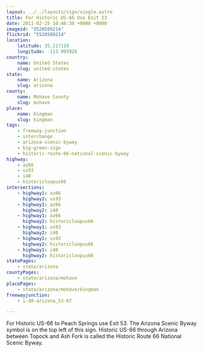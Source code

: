 ```yaml
---
layout: ../../layouts/sign/single.astro
title: For Historic US-66 Use Exit 53
date: 2011-02-25 10:46:30 +0000 +0000
imageid: "5520589214"
flickrid: "5520589214"
location:
    latitude: 35.217119
    longitude: -113.993926
country:
    name: United States
    slug: united-states
state:
    name: Arizona
    slug: arizona
county:
    name: Mohave County
    slug: mohave
place:
    name: Kingman
    slug: kingman
tags:
    - freeway-junction
    - interchange
    - arizona-scenic-byway
    - big-green-sign
    - historic-route-66-national-scenic-byway
highway:
    - az66
    - us93
    - i40
    - historicloopus66
intersections:
    - highway1: az66
      highway2: us93
    - highway1: az66
      highway2: i40
    - highway1: az66
      highway2: historicloopus66
    - highway1: us93
      highway2: i40
    - highway1: us93
      highway2: historicloopus66
    - highway1: i40
      highway2: historicloopus66
statePages:
    - state/arizona
countyPages:
    - state/arizona/mohave
placePages:
    - state/arizona/mohave/kingman
freewayjunction:
    - i-40-arizona_53-07

---
```

For Historic US-66 to Peach Springs use Exit 53.  The Arizona Scenic Byway symbol is on the top left of this sign.  Historic US-66 through Arizona between Topock and Ash Fork is called the Historic Route 66 National Scenic Byway.